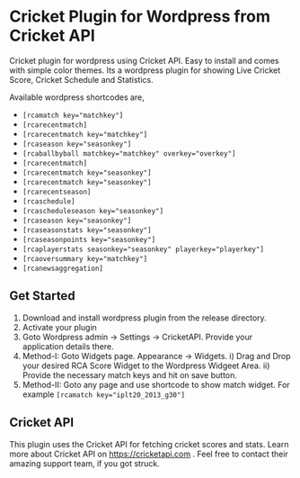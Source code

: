 # Cricket Plugin for Wordpress from Cricket API
Cricket plugin for wordpress using Cricket API.  Easy to install and comes with simple color themes. Its a wordpress plugin for showing Live Cricket Score, Cricket Schedule and Statistics.

Available wordpress shortcodes are,
* `[rcamatch key="matchkey"]`
* `[rcarecentmatch]`
* `[rcarecentmatch key="matchkey"]`
* `[rcaseason key="seasonkey"]`
* `[rcaballbyball matchkey="matchkey" overkey="overkey"]`
* `[rcarecentmatch]`
* `[rcarecentmatch key="seasonkey"]`
* `[rcarecentmatch key="seasonkey"]`
* `[rcarecentseason]`
* `[rcaschedule]`
* `[rcascheduleseason key="seasonkey"]`
* `[rcaseason key="seasonkey"]`
* `[rcaseasonstats key="seasonkey"]`
* `[rcaseasonpoints key="seasonkey"]`
* `[rcaplayerstats seasonkey="seasonkey" playerkey="playerkey"]`
* `[rcaoversummary key="matchkey"]`
* `[rcanewsaggregation]`



## Get Started
1. Download and install wordpress plugin from the release directory.
2. Activate your plugin
3. Goto Wordpress admin -> Settings -> CricketAPI. Provide your application details there.
4. Method-I:
    Goto Widgets page. Appearance -> Widgets.
      i)  Drag and Drop your desired RCA Score Widget to the Wordpress Widgeet Area.
      ii) Provide the necessary match keys and hit on save button.
5. Method-II:
    Goto any page and use shortcode to show match widget. 
    For example `[rcamatch key="iplt20_2013_g30"]`

## Cricket API
This plugin uses the Cricket API for fetching cricket scores and stats. Learn more about Cricket API on https://cricketapi.com . Feel free to contact their amazing support team, if you got struck.

